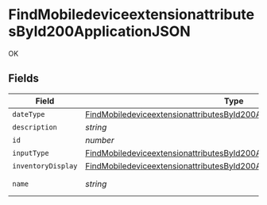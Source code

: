 # FindMobiledeviceextensionattributesById200ApplicationJSON

OK


## Fields

| Field                                                                                                                                                                             | Type                                                                                                                                                                              | Required                                                                                                                                                                          | Description                                                                                                                                                                       | Example                                                                                                                                                                           |
| --------------------------------------------------------------------------------------------------------------------------------------------------------------------------------- | --------------------------------------------------------------------------------------------------------------------------------------------------------------------------------- | --------------------------------------------------------------------------------------------------------------------------------------------------------------------------------- | --------------------------------------------------------------------------------------------------------------------------------------------------------------------------------- | --------------------------------------------------------------------------------------------------------------------------------------------------------------------------------- |
| `dateType`                                                                                                                                                                        | [FindMobiledeviceextensionattributesById200ApplicationJSONDateType](../../models/operations/findmobiledeviceextensionattributesbyid200applicationjsondatetype.md)                 | :heavy_minus_sign:                                                                                                                                                                | N/A                                                                                                                                                                               |                                                                                                                                                                                   |
| `description`                                                                                                                                                                     | *string*                                                                                                                                                                          | :heavy_minus_sign:                                                                                                                                                                | N/A                                                                                                                                                                               |                                                                                                                                                                                   |
| `id`                                                                                                                                                                              | *number*                                                                                                                                                                          | :heavy_minus_sign:                                                                                                                                                                | N/A                                                                                                                                                                               | 1                                                                                                                                                                                 |
| `inputType`                                                                                                                                                                       | [FindMobiledeviceextensionattributesById200ApplicationJSONInputType](../../models/operations/findmobiledeviceextensionattributesbyid200applicationjsoninputtype.md)               | :heavy_minus_sign:                                                                                                                                                                | N/A                                                                                                                                                                               |                                                                                                                                                                                   |
| `inventoryDisplay`                                                                                                                                                                | [FindMobiledeviceextensionattributesById200ApplicationJSONInventoryDisplay](../../models/operations/findmobiledeviceextensionattributesbyid200applicationjsoninventorydisplay.md) | :heavy_minus_sign:                                                                                                                                                                | N/A                                                                                                                                                                               |                                                                                                                                                                                   |
| `name`                                                                                                                                                                            | *string*                                                                                                                                                                          | :heavy_check_mark:                                                                                                                                                                | N/A                                                                                                                                                                               | Asset Selector                                                                                                                                                                    |